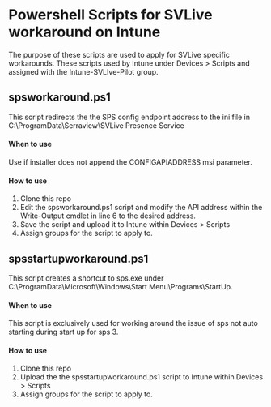 # Powershell Scripts for SVLive workaround on Intune

The purpose of these scripts are used to apply for SVLive specific workarounds. These scripts used by Intune under Devices > Scripts and assigned with the Intune-SVLIve-Pilot group.

## spsworkaround.ps1
This script redirects the the SPS config endpoint address to the ini file in C:\ProgramData\Serraview\SVLive Presence Service

#### When to use
Use if installer does not append the CONFIGAPIADDRESS msi parameter.

#### How to use
1. Clone this repo
2. Edit the spsworkaround.ps1 script and modify the API address within the Write-Output cmdlet in line 6 to the desired address.
3. Save the script and upload it to Intune within  Devices > Scripts
4. Assign groups for the script to apply to.

## spsstartupworkaround.ps1
This script creates a shortcut to sps.exe under C:\ProgramData\Microsoft\Windows\Start Menu\Programs\StartUp. 

#### When to use
This script is exclusively used for working around the issue of sps not auto starting during start up for sps 3.

#### How to use
1. Clone this repo
2. Upload the the spsstartupworkaround.ps1 script to Intune within Devices > Scripts
3. Assign groups for the script to apply to.
